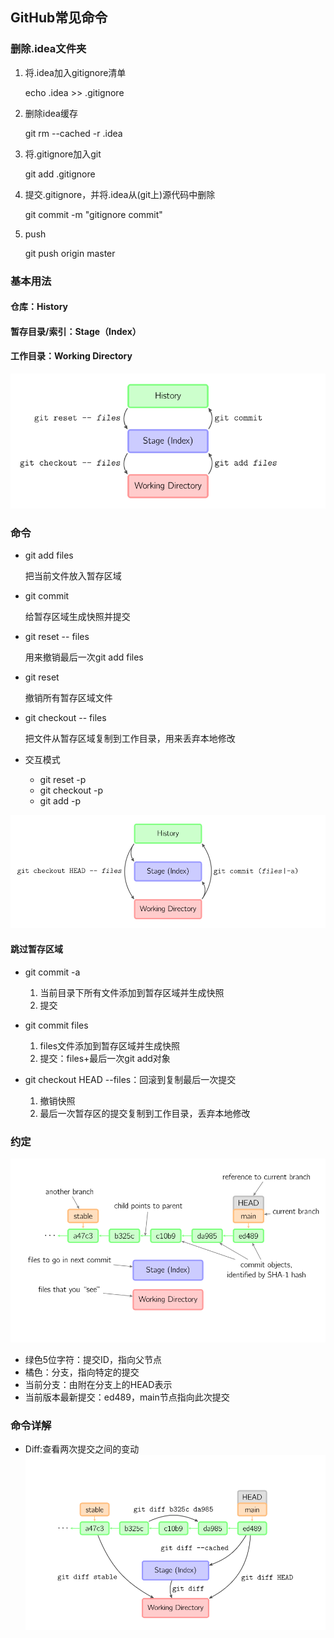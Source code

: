## GitHub常见命令

### 删除.idea文件夹

1. 将.idea加入gitignore清单

   echo .idea >> .gitignore

2. 删除idea缓存

   git rm --cached -r .idea
3. 将.gitignore加入git

   git add .gitignore
4. 提交.gitignore，并将.idea从(git上)源代码中删除

   git commit -m "gitignore commit"

5. push

   git push origin master

### 基本用法

#### 仓库：History
#### 暂存目录/索引：Stage（Index）
#### 工作目录：Working Directory

![img.png](images/img.png)

### 命令

* git add files

   把当前文件放入暂存区域
* git commit

   给暂存区域生成快照并提交
*  git reset -- files

   用来撤销最后一次git add files
* git reset

   撤销所有暂存区域文件
* git checkout -- files

   把文件从暂存区域复制到工作目录，用来丢弃本地修改
* 交互模式

   * git reset -p
   * git checkout -p
   * git add -p

![img_1.png](images/img_1.png)

#### 跳过暂存区域

* git commit -a

  1. 当前目录下所有文件添加到暂存区域并生成快照
  2. 提交
* git commit files

  1. files文件添加到暂存区域并生成快照
  2. 提交：files+最后一次git add对象
* git checkout HEAD --files：回滚到复制最后一次提交

  1. 撤销快照
  2. 最后一次暂存区的提交复制到工作目录，丢弃本地修改

### 约定
![img_2.png](images/img_2.png)

* 绿色5位字符：提交ID，指向父节点
* 橘色：分支，指向特定的提交
* 当前分支：由附在分支上的HEAD表示
* 当前版本最新提交：ed489，main节点指向此次提交

### 命令详解

* Diff:查看两次提交之间的变动
![img_3.png](images/img_3.png)

   
